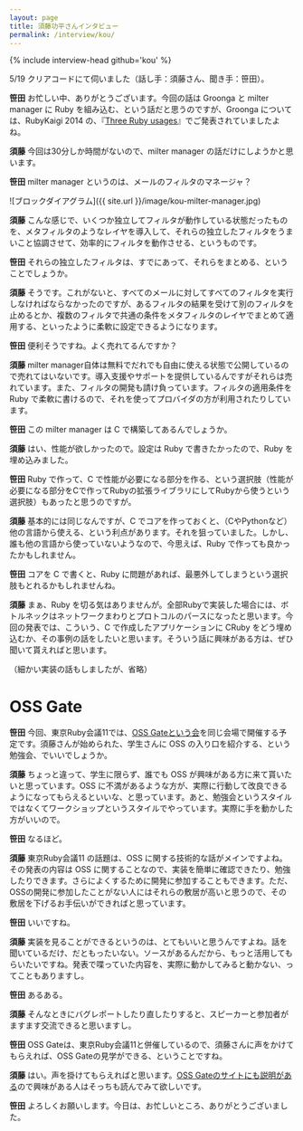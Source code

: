```yaml
---
layout: page
title: 須藤功平さんインタビュー
permalink: /interview/kou/
---
```


{% include interview-head github='kou' %}

5/19 クリアコードにて伺いました（話し手：須藤さん、聞き手：笹田）。

__笹田__ お忙しい中、ありがとうございます。今回の話は Groonga と milter manager に Ruby を組み込む、という話だと思うのですが、Groonga については、RubyKaigi 2014 の、『[Three Ruby usages](http://slide.rabbit-shocker.org/authors/kou/rubykaigi-2014/)』でご発表されていましたよね。

__須藤__ 今回は30分しか時間がないので、milter manager の話だけにしようかと思います。

__笹田__ milter manager というのは、メールのフィルタのマネージャ？

![ブロックダイアグラム]({{ site.url }}/image/kou-milter-manager.jpg)

__須藤__ こんな感じで、いくつか独立してフィルタが動作している状態だったものを、メタフィルタのようなレイヤを導入して、それらの独立したフィルタをうまいこと協調させて、効率的にフィルタを動作させる、というものです。

__笹田__ それらの独立したフィルタは、すでにあって、それらをまとめる、ということでしょうか。

__須藤__ そうです。これがないと、すべてのメールに対してすべてのフィルタを実行しなければならなかったのですが、あるフィルタの結果を受けて別のフィルタを止めるとか、複数のフィルタで共通の条件をメタフィルタのレイヤでまとめて適用する、といったように柔軟に設定できるようになります。

__笹田__ 便利そうですね。よく売れてるんですか？

__須藤__ milter manager自体は無料でだれでも自由に使える状態で公開しているので売れてはいないです。導入支援やサポートを提供しているんですがそれらは売れています。また、フィルタの開発も請け負っています。フィルタの適用条件を Ruby で柔軟に書けるので、それを使ってプロバイダの方が利用されたりしています。

__笹田__ この milter manager は C で構築してあるんでしょうか。

__須藤__ はい、性能が欲しかったので。設定は Ruby で書きたかったので、Ruby を埋め込みました。

__笹田__ Ruby で作って、C で性能が必要になる部分を作る、という選択肢（性能が必要になる部分をCで作ってRubyの拡張ライブラリにしてRubyから使うという選択肢）もあったと思うのですが。

__須藤__ 基本的には同じなんですが、C でコアを作っておくと、（CやPythonなど）他の言語から使える、という利点があります。それを狙っていました。しかし、誰も他の言語から使っていないようなので、今思えば、Ruby で作っても良かったかもしれません。

__笹田__ コアを C で書くと、Ruby に問題があれば、最悪外してしまうという選択肢もとれるかもしれませんね。

__須藤__ まぁ、Ruby を切る気はありませんが。全部Rubyで実装した場合には、ボトルネックはネットワークまわりとプロトコルのパースになったと思います。今回の発表では、こういう、C で作成したアプリケーションに CRuby をどう埋め込むか、その事例の話をしたいと思います。そういう話に興味がある方は、ぜひ聞いて貰えればと思います。

（細かい実装の話もしましたが、省略）

# OSS Gate

__笹田__ 今回、東京Ruby会議11では、[OSS Gateという会](https://oss-gate.doorkeeper.jp/events/38550)を同じ会場で開催する予定です。須藤さんが始められた、学生さんに OSS の入り口を紹介する、という勉強会、でいいでしょうか。

__須藤__ ちょっと違って、学生に限らず、誰でも OSS が興味がある方に来て貰いたいと思っています。OSS に不満があるような方が、実際に行動して改良できるようになってもらえるといいな、と思っています。あと、勉強会というスタイルではなくてワークショップというスタイルでやっています。実際に手を動かした方がいいので。

__笹田__ なるほど。

__須藤__ 東京Ruby会議11 の話題は、OSS に関する技術的な話がメインですよね。その発表の内容は OSS に関することなので、実装を簡単に確認できたり、勉強したりできます。さらによくするために開発に参加することもできます。ただ、OSSの開発に参加したことがない人にはそれらの敷居が高いと思うので、その敷居を下げるお手伝いができればと思っています。

__笹田__ いいですね。

__須藤__ 実装を見ることができるというのは、とてもいいと思うんですよね。話を聞いているだけ、だともったいない。ソースがあるんだから、もっと活用してもらいたいですね。発表で喋っていた内容を、実際に動かしてみると動かない、ってこともありますし。

__笹田__ あるある。

__須藤__ そんなときにバグレポートしたり直したりすると、スピーカーと参加者がますます交流できると思いますし。

__笹田__ OSS Gateは、東京Ruby会議11と併催しているので、須藤さんに声をかけてもらえれば、OSS Gateの見学ができる、ということですね。

__須藤__ はい。声を掛けてもらえればと思います。[OSS Gateのサイトにも説明がある](http://oss-gate.github.io/announce/update/2015/12/17/welcome-to-oss-gate.html)ので興味がある人はそっちも読んでみて欲しいです。

__笹田__ よろしくお願いします。今日は、お忙しいところ、ありがとうございました。
